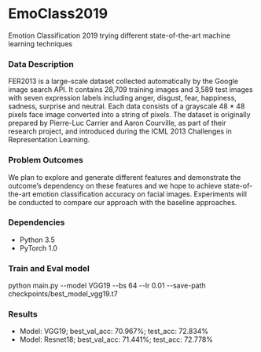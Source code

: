 # EmoClass2019
Emotion Classification 2019 trying different state-of-the-art machine learning techniques

### Data Description
FER2013 is a large-scale dataset collected automatically by the Google image search API. It contains 28,709 training images and 3,589 test images with seven expression labels including anger, disgust, fear, happiness, sadness, surprise and neutral. Each data consists of a grayscale 48 * 48 pixels face image converted into a string of pixels. The dataset is originally prepared by Pierre-Luc Carrier and Aaron Courville, as part of their research project, and introduced during the ICML 2013 Challenges in Representation Learning.

### Problem Outcomes
We plan to explore and generate different features and demonstrate the outcome’s dependency on these features and we hope to achieve state-of-the-art emotion classification accuracy on facial images. Experiments will be conducted to compare our approach with the baseline approaches. 

### Dependencies
- Python 3.5
- PyTorch 1.0

### Train and Eval model ###
python main.py --model VGG19 --bs 64 --lr 0.01 --save-path checkpoints/best_model_vgg19.t7

### Results
- Model: VGG19; best_val_acc: 70.967%; test_acc: 72.834%     <Br/>
- Model: Resnet18; best_val_acc: 71.441%; test_acc: 72.778% 
